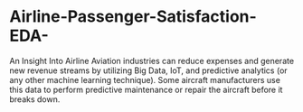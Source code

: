 # Airline-Passenger-Satisfaction-EDA-

An Insight Into  Airline
Aviation industries can reduce expenses and generate new revenue streams by utilizing Big Data, IoT, and predictive analytics (or any other machine learning technique). Some aircraft manufacturers use this data to perform predictive maintenance or repair the aircraft before it breaks down.
